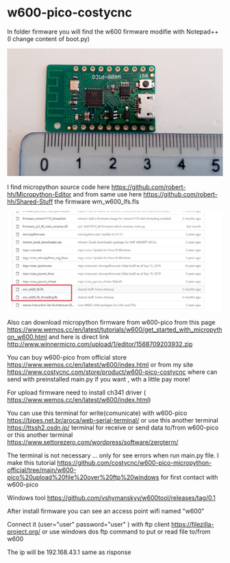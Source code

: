 # w600-pico-costycnc

In folder firmware you will find the w600 firmware modifie with Notepad++ (I change content of boot.py)

![w600-pico](https://github.com/costycnc/w600-firmware-pico-micropython-costycnc/blob/main/img/w600-pico.jpg)

I find micropython source code here https://github.com/robert-hh/Micropython-Editor and from same use here https://github.com/robert-hh/Shared-Stuff the firmware wm_w600_lfs.fls

![w600-pico](https://github.com/costycnc/w600-firmware-pico-micropython-costycnc/blob/main/img/w600.jpg)

Also can download micropython firmware from w600-pico from this page https://www.wemos.cc/en/latest/tutorials/w600/get_started_with_micropython_w600.html and here is direct link http://www.winnermicro.com/upload/1/editor/1568709203932.zip

You can buy w600-pico from official store https://www.wemos.cc/en/latest/w600/index.html or from my site https://www.costycnc.com/store/product/w600-pico-costycnc where can send with preinstalled main.py if you want , wth a little pay more!

For upload firmware need to install ch341 driver ( https://www.wemos.cc/en/latest/w600/index.html)

You can use this terminal for write(comunicate) with w600-pico https://bipes.net.br/aroca/web-serial-terminal/ or use this another terminal https://ttssh2.osdn.jp/ terminal for receive or send data to/from w600-pico or this another terminal https://www.settorezero.com/wordpress/software/zeroterm/ 

The terminal is not necessary ... only for see errors when run main.py file. I make this tutorial https://github.com/costycnc/w600-pico-micropython-official/tree/main/w600-pico%20upload%20file%20over%20ftp%20windows for first contact with w600-pico

Windows tool https://github.com/vshymanskyy/w600tool/releases/tag/0.1 

After install firmware you can see an access point wifi named "w600" 

Connect it (user="user" password="user" ) with ftp client  https://filezilla-project.org/  or use windows dos ftp command to put or read file to/from w600

The ip will be 192.168.43.1 same as risponse 
